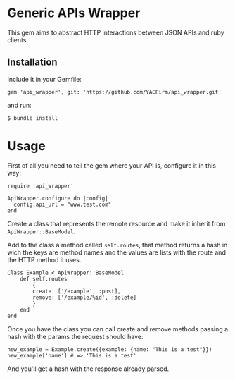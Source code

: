 Generic APIs Wrapper
===================

This gem aims to abstract HTTP interactions between JSON APIs and ruby clients.

Installation
------------

Include it in your Gemfile:

    gem 'api_wrapper', git: 'https://github.com/YACFirm/api_wrapper.git'

and run:

    $ bundle install

Usage
=====

First of all you need to tell the gem where your API is, configure it in this way:

    require 'api_wrapper'

    ApiWrapper.configure do |config|
      config.api_url = "www.test.com"
    end

Create a class that represents the remote resource and make it inherit from `ApiWrapper::BaseModel`. 

Add to the class a method called `self.routes`, that method returns a hash in wich the keys are method names and the values are lists with the route and the HTTP method it uses.

    Class Example < ApiWrapper::BaseModel
        def self.routes
            {
            create: ['/example', :post],
            remove: ['/example/%id', :delete] 
            }
        end
    end

Once you have the class you can call create and remove methods passing a hash with the params the request should have:

    new_example = Example.create({example: {name: "This is a test"}})
    new_example['name'] # => 'This is a test'

And you'll get a hash with the response already parsed.
